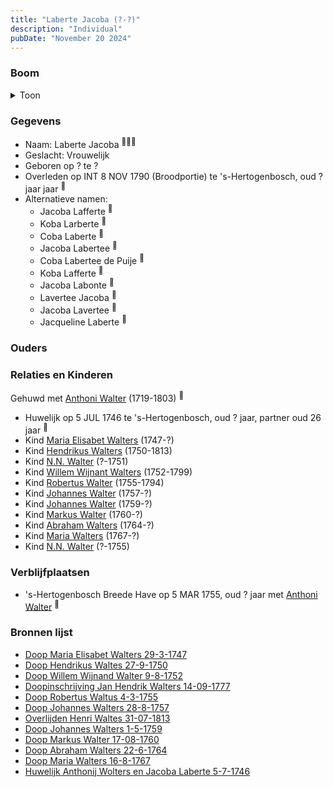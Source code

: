 ```yaml
---
title: "Laberte Jacoba (?-?)"
description: "Individual"
pubDate: "November 20 2024"
---
```


### Boom
<details><summary>Toon</summary>

![test](https://www.plantuml.com/plantuml/svg/fPPTJzim58Rl_IkEu09sKPJ4ITEW2cXPEwYWGmo6fcb2JkArNbExibEX2lM_pw7kbzjDPhkhUso_ppa-7xbG9P7bT5mWDM9yGYGPGqgoqK2AASylHI4ab99mfKsKbsZ8SWeParb15x_fU5BEO4p7APLgyPSggQIYd4qeshWrAuXIy8e0e2raJkN3a6KZJfLgDiU4yRCpm6YEq17SlKafX1P73cw8lhkaq2EPICa140NNdkVZ05Od3xlj3kvWVVthJqQBV0xDqvIai-TKb6L1Jy_W7CutR6eqBOfdmlFdJ0gbKg4vzARh_WCqeF_vA_Xnui5nMmgHJuGi6Vq0HwfsfJd4WF9Kg6nOmHh25Y-7WZDu8eNsVKte0nnsS3Vgjlz25iB7pgKMz1CNn1XkMz_0RtXOxvul0PgdBpJF6H_e7H7q7c_qVM7z3QJhULvOXyE23ORbZ1Q5UD4mgvEtH382dO8f7UNIUA1MBeGnE0GtI3JLVQKPk_Xmleb-HNaksMYgThHnuXA-88OldJkj7NakslfDtiBJyF6-5pLG_PF-YVsQ8GOJnO6ai_zDjG13jzEkiFtDQ3oneg1ZU6A_EE6xpn5uBY59eFNugRewS26fc_nBaasGUr4LtUfLrb5m8WXDFaIH2q6q90Wt2NfYIBZUi4FWL5L1Onc4zwVa7vNhBih-eaBZoAcUjuHrCOxsX3nqaesDmtMdEjZIRQMI37MFtgb0x1JgG9TKlr8E_yLZtNvsT1ikNSUlBpr-_nFlA_3OjS2hCH6jC_nupsnmoFcD2faZCz1gDTElaPaVwpzC7w-PjhoznebbnzlhmBFizjgtrhPUQEbPz-F6zZh6o4oFsdVzJP1J_cC5QbgxPGZD2MmRDBhfVFQ9XI7SDVZ8z0dRi0XhHMaPGcGApSPTKE4TAksmILJBe3r75tgawK-gtm00)
</details>

### Gegevens
- Naam: Laberte Jacoba <sup><a href="../s00180/" style="text-decoration:none" title="Doop Willem Wijnand Walter 9-8-1752">:link:</a><a href="../s00193/" style="text-decoration:none" title="Doop Johannes Walters 28-8-1757">:link:</a><a href="../s00189/" style="text-decoration:none" title="Huwelijk Anthonij Wolters en Jacoba Laberte 5-7-1746">:link:</a></sup>
- Geslacht: Vrouwelijk
- Geboren op ? te ? 
- Overleden op INT 8 NOV 1790 (Broodportie) te 's-Hertogenbosch, oud ? jaar jaar <sup><a href="../s00194/" style="text-decoration:none" title="0301 Blok Vismarkt Ht (1330)1456-1811">:link:</a></sup>
- Alternatieve namen:
  - Jacoba Lafferte <sup><a href="../s00181/" style="text-decoration:none" title="Doop Abraham Walters 22-6-1764">:link:</a></sup>
  - Koba Larberte <sup><a href="../s00190/" style="text-decoration:none" title="Doop Maria Walters 16-8-1767">:link:</a></sup>
  - Coba Laberte <sup><a href="../s00191/" style="text-decoration:none" title="Doop Hendrikus Waltes 27-9-1750">:link:</a></sup>
  - Jacoba Labertee <sup><a href="../s00192/" style="text-decoration:none" title="Doop Robertus Waltus 4-3-1755">:link:</a></sup>
  - Coba Labertee de Puije <sup><a href="../s00193/" style="text-decoration:none" title="Doop Johannes Walters 28-8-1757">:link:</a></sup>
  - Koba Lafferte <sup><a href="../s00201/" style="text-decoration:none" title="Doop Markus Walter 17-08-1760">:link:</a></sup>
  - Jacoba Labonte <sup><a href="../s00203/" style="text-decoration:none" title="Doop Johannes Walters 1-5-1759">:link:</a></sup>
  - Lavertee Jacoba <sup><a href="../s00204/" style="text-decoration:none" title="Doop Maria Elisabet Walters 29-3-1747">:link:</a></sup>
  - Jacoba Lavertee <sup><a href="../s00204/" style="text-decoration:none" title="Doop Maria Elisabet Walters 29-3-1747">:link:</a></sup>
  - Jacqueline Laberte <sup><a href="../s00295/" style="text-decoration:none" title="Overlijden Henri Waltes 31-07-1813">:link:</a></sup>

### Ouders

### Relaties en Kinderen

Gehuwd met [Anthoni Walter](../i00131/) (1719-1803) <sup><a href="../s00189/" style="text-decoration:none" title="Huwelijk Anthonij Wolters en Jacoba Laberte 5-7-1746">:link:</a></sup>
- Huwelijk op 5 JUL 1746 te 's-Hertogenbosch, oud ? jaar, partner oud 26 jaar <sup><a href="../s00189/" style="text-decoration:none" title="Huwelijk Anthonij Wolters en Jacoba Laberte 5-7-1746">:link:</a></sup>
- Kind [Maria Elisabet Walters](../i00147/) (1747-?)
- Kind [Hendrikus Walters](../i00139/) (1750-1813)
- Kind [N.N. Walter](../i00143/) (?-1751)
- Kind [Willem Wijnant Walters](../i00120/) (1752-1799)
- Kind [Robertus Walter](../i00140/) (1755-1794)
- Kind [Johannes Walter](../i00141/) (1757-?)
- Kind [Johannes Walter](../i00146/) (1759-?)
- Kind [Markus Walter](../i00144/) (1760-?)
- Kind [Abraham Walters](../i00133/) (1764-?)
- Kind [Maria Walters](../i00138/) (1767-?)
- Kind [N.N. Walter](../i00173/) (?-1755)

### Verblijfplaatsen
- 's-Hertogenbosch Breede Have op 5 MAR 1755, oud ? jaar met [Anthoni Walter](../i00131/) <sup><a href="../s00039/" style="text-decoration:none" title="Begravene N.N. Walters 05/03/1755">:link:</a></sup>

### Bronnen lijst
- [Doop Maria Elisabet Walters 29-3-1747](../s00204/)
- [Doop Hendrikus Waltes 27-9-1750](../s00191/)
- [Doop Willem Wijnand Walter 9-8-1752](../s00180/)
- [Doopinschrijving Jan Hendrik Walters 14-09-1777 ](../s00265/)
- [Doop Robertus Waltus 4-3-1755](../s00192/)
- [Doop Johannes Walters 28-8-1757](../s00193/)
- [Overlijden Henri Waltes 31-07-1813](../s00295/)
- [Doop Johannes Walters 1-5-1759](../s00203/)
- [Doop Markus Walter 17-08-1760](../s00201/)
- [Doop Abraham Walters 22-6-1764](../s00181/)
- [Doop Maria Walters 16-8-1767](../s00190/)
- [Huwelijk Anthonij Wolters en Jacoba Laberte 5-7-1746](../s00189/)